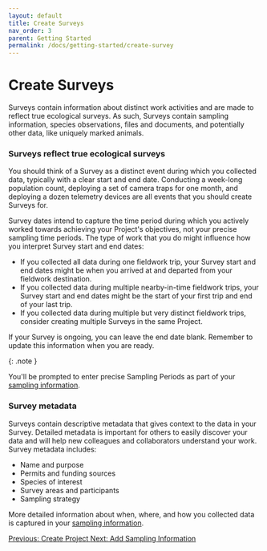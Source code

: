 ```yaml
---
layout: default
title: Create Surveys
nav_order: 3
parent: Getting Started
permalink: /docs/getting-started/create-survey
---
```


# Create Surveys

Surveys contain information about distinct work activities and are made to reflect true ecological surveys. As such, Surveys contain sampling information, species observations, files and documents, and potentially other data, like uniquely marked animals.

### Surveys reflect true ecological surveys

You should think of a Survey as a distinct event during which you collected data, typically with a clear start and end date. Conducting a week-long population count, deploying a set of camera traps for one month, and deploying a dozen telemetry devices are all events that you should create Surveys for.

Survey dates intend to capture the time period during which you actively worked towards achieving your Project's objectives, not your precise sampling time periods. The type of work that you do might influence how you interpret Survey start and end dates:

- If you collected all data during one fieldwork trip, your Survey start and end dates might be when you arrived at and departed from your fieldwork destination.
- If you collected data during multiple nearby-in-time fieldwork trips, your Survey start and end dates might be the start of your first trip and end of your last trip.
- If you collected data during multiple but very distinct fieldwork trips, consider creating multiple Surveys in the same Project.

If your Survey is ongoing, you can leave the end date blank. Remember to update this information when you are ready.

{: .note }

You'll be prompted to enter precise Sampling Periods as part of your [sampling information](/docs/getting-started/add-sampling-information).

### Survey metadata

Surveys contain descriptive metadata that gives context to the data in your Survey. Detailed metadata is important for others to easily discover your data and will help new colleagues and collaborators understand your work. Survey metadata includes:

- Name and purpose
- Permits and funding sources
- Species of interest
- Survey areas and participants
- Sampling strategy

More detailed information about when, where, and how you collected data is captured in your [sampling information]().

<a class="float-left" href="/docs/getting-started/create-projects">
Previous: Create Project
</a>
<a class="float-right" href="/docs/getting-started/add-sampling-information">
Next: Add Sampling Information
</a>
